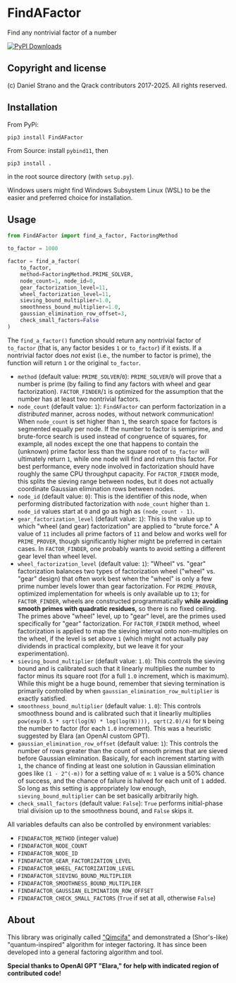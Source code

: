 # FindAFactor
Find any nontrivial factor of a number

[![PyPI Downloads](https://static.pepy.tech/badge/findafactor)](https://pepy.tech/projects/findafactor)

## Copyright and license
(c) Daniel Strano and the Qrack contributors 2017-2025. All rights reserved.

## Installation
From PyPi:
```
pip3 install FindAFactor
```

From Source: install `pybind11`, then
```
pip3 install .
```
in the root source directory (with `setup.py`).

Windows users might find Windows Subsystem Linux (WSL) to be the easier and preferred choice for installation.

## Usage

```py
from FindAFactor import find_a_factor, FactoringMethod

to_factor = 1000

factor = find_a_factor(
    to_factor,
    method=FactoringMethod.PRIME_SOLVER,
    node_count=1, node_id=0,
    gear_factorization_level=11,
    wheel_factorization_level=11,
    sieving_bound_multiplier=1.0,
    smoothness_bound_multiplier=1.0,
    gaussian_elimination_row_offset=3,
    check_small_factors=False
)
```

The `find_a_factor()` function should return any nontrivial factor of `to_factor` (that is, any factor besides `1` or `to_factor`) if it exists. If a nontrivial factor does _not_ exist (i.e., the number to factor is prime), the function will return `1` or the original `to_factor`.

- `method` (default value: `PRIME_SOLVER`/`0`): `PRIME_SOLVER`/`0` will prove that a number is prime (by failing to find any factors with wheel and gear factorization). `FACTOR_FINDER`/`1` is optimized for the assumption that the number has at least two nontrivial factors.
- `node_count` (default value: `1`): `FindAFactor` can perform factorization in a _distributed_ manner, across nodes, without network communication! When `node_count` is set higher than `1`, the search space for factors is segmented equally per node. If the number to factor is semiprime, and brute-force search is used instead of congruence of squares, for example, all nodes except the one that happens to contain the (unknown) prime factor less than the square root of `to_factor` will ultimately return `1`, while one node will find and return this factor. For best performance, every node involved in factorization should have roughly the same CPU throughput capacity. For `FACTOR_FINDER` mode, this splits the sieving range between nodes, but it does not actually coordinate Gaussian elimination rows between nodes.
- `node_id` (default value: `0`): This is the identifier of this node, when performing distributed factorization with `node_count` higher than `1`. `node_id` values start at `0` and go as high as `(node_count - 1)`.
- `gear_factorization_level` (default value: `1`): This is the value up to which "wheel (and gear) factorization" are applied to "brute force." A value of `11` includes all prime factors of `11` and below and works well for `PRIME_PROVER`, though significantly higher might be preferred in certain cases. In `FACTOR_FINDER`, one probably wants to avoid setting a different gear level than wheel level.
- `wheel_factorization_level` (default value: `1`): "Wheel" vs. "gear" factorization balances two types of factorization wheel ("wheel" vs. "gear" design) that often work best when the "wheel" is only a few prime number levels lower than gear factorization. For `PRIME_PROVER`, optimized implementation for wheels is only available up to `13`; for `FACTOR_FINDER`, wheels are constructed programmatically **while avoiding smooth primes with quadratic residues**, so there is no fixed ceiling. The primes above "wheel" level, up to "gear" level, are the primes used specifically for "gear" factorization. For `FACTOR_FINDER` method, wheel factorization is applied to map the sieving interval onto non-multiples on the wheel, if the level is set above `1` (which might not actually pay dividends in practical complexity, but we leave it for your experimentation).
- `sieving_bound_multiplier` (default value: `1.0`): This controls the sieving bound and is calibrated such that it linearly multiplies the number to factor minus its square root (for a full `1.0` increment, which is maximum). While this might be a huge bound, remember that sieving termination is primarily controlled by when `gaussian_elimination_row_multiplier` is exactly satisfied.
- `smoothness_bound_multiplier` (default value: `1.0`): This controls smoothness bound and is calibrated such that it linearliy multiplies `pow(exp(0.5 * sqrt(log(N) * log(log(N)))), sqrt(2.0)/4)` for `N` being the number to factor (for each `1.0` increment). This was a heuristic suggested by Elara (an OpenAI custom GPT).
- `gaussian_elimination_row_offset` (default value: `1`): This controls the number of rows greater than the count of smooth primes that are sieved before Gaussian elimination. Basically, for each increment starting with `1`, the chance of finding at least one solution in Gaussian elimination goes like `(1 - 2^(-m))` for a setting value of `m`: `1` value is a 50% chance of success, and the chance of failure is halved for each unit of `1` added. So long as this setting is appropriately low enough, `sieving_bound_multiplier` can be set basically arbitrarily high.
- `check_small_factors` (default value: `False`): `True` performs initial-phase trial division up to the smoothness bound, and `False` skips it.

All variables defaults can also be controlled by environment variables:
- `FINDAFACTOR_METHOD` (integer value)
- `FINDAFACTOR_NODE_COUNT`
- `FINDAFACTOR_NODE_ID`
- `FINDAFACTOR_GEAR_FACTORIZATION_LEVEL`
- `FINDAFACTOR_WHEEL_FACTORIZATION_LEVEL`
- `FINDAFACTOR_SIEVING_BOUND_MULTIPLIER`
- `FINDAFACTOR_SMOOTHNESS_BOUND_MULTIPLIER`
- `FINDAFACTOR_GAUSSIAN_ELIMINATION_ROW_OFFSET`
- `FINDAFACTOR_CHECK_SMALL_FACTORS` (`True` if set at all, otherwise `False`)

## About 
This library was originally called ["Qimcifa"](https://github.com/vm6502q/qimcifa) and demonstrated a (Shor's-like) "quantum-inspired" algorithm for integer factoring. It has since been developed into a general factoring algorithm and tool.

**Special thanks to OpenAI GPT "Elara," for help with indicated region of contributed code!**
